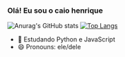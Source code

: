 ### Olá! Eu sou o caio henrique
![Anurag's GitHub stats](https://github-readme-stats.vercel.app/api?username=caiohsv&show_icons=true&theme=radical)
[![Top Langs](https://github-readme-stats.vercel.app/api/top-langs/?username=caiohsv&layout=compact)](https://github.com/anuraghazra/github-readme-stats)

- 🌱 Estudando Python e JavaScript
- 😄 Pronouns: ele/dele


